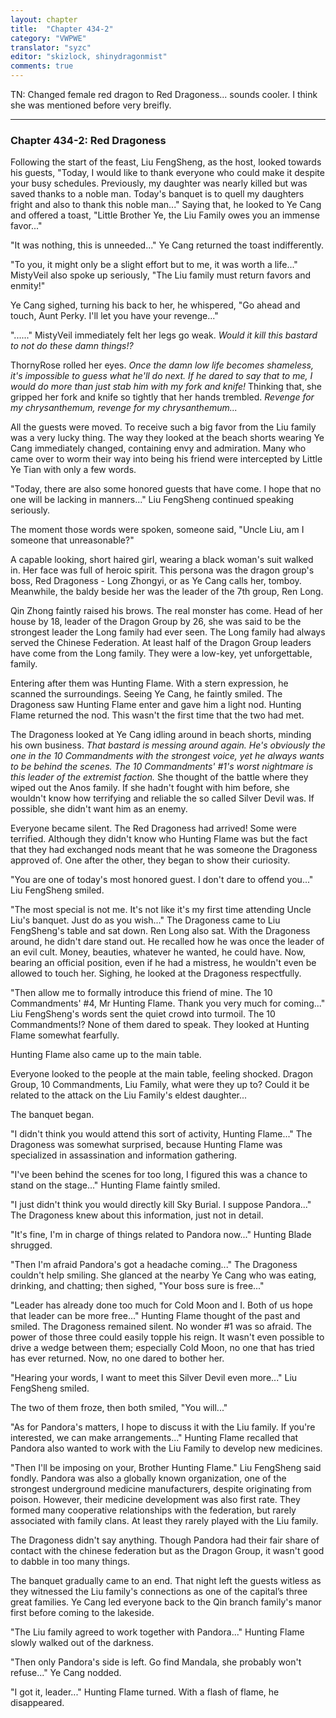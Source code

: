 ```yaml
---
layout: chapter
title:  "Chapter 434-2"
category: "VWPWE"
translator: "syzc"
editor: "skizlock, shinydragonmist"
comments: true
---
```


TN: Changed female red dragon to Red Dragoness... sounds cooler. I think she was mentioned before very breifly.

---

### Chapter 434-2: Red Dragoness

Following the start of the feast, Liu FengSheng, as the host, looked towards his guests, "Today, I would like to thank everyone who could make it despite your busy schedules. Previously, my daughter was nearly killed but was saved thanks to a noble man. Today's banquet is to quell my daughters fright and also to thank this noble man..." Saying that, he looked to Ye Cang and offered a toast, "Little Brother Ye, the Liu Family owes you an immense favor..."

"It was nothing, this is unneeded..." Ye Cang returned the toast indifferently.

"To you, it might only be a slight effort but to me, it was worth a life..." MistyVeil also spoke up seriously, "The Liu family must return favors and enmity!"

Ye Cang sighed, turning his back to her, he whispered, "Go ahead and touch, Aunt Perky. I'll let you have your revenge..."

"......" MistyVeil immediately felt her legs go weak. *Would it kill this bastard to not do these damn things!?*

ThornyRose rolled her eyes. *Once the damn low life becomes shameless, it's impossible to guess what he'll do next. If he dared to say that to me, I would do more than just stab him with my fork and knife!* Thinking that, she gripped her fork and knife so tightly that her hands trembled. *Revenge for my chrysanthemum, revenge for my chrysanthemum...*

All the guests were moved. To receive such a big favor from the Liu family was a very lucky thing. The way they looked at the beach shorts wearing Ye Cang immediately changed, containing envy and admiration. Many who came over to worm their way into being his friend were intercepted by Little Ye Tian with only a few words.

"Today, there are also some honored guests that have come. I hope that no one will be lacking in manners..." Liu FengSheng continued speaking seriously.

The moment those words were spoken, someone said, "Uncle Liu, am I someone that unreasonable?"

A capable looking, short haired girl, wearing a black woman's suit walked in. Her face was full of heroic spirit. This persona was the dragon group's boss, Red Dragoness - Long Zhongyi, or as Ye Cang calls her, tomboy. Meanwhile, the baldy beside her was the leader of the 7th group, Ren Long.

Qin Zhong faintly raised his brows. The real monster has come. Head of her house by 18, leader of the Dragon Group by 26, she was said to be the strongest leader the Long family had ever seen. The Long family had always served the Chinese Federation. At least half of the Dragon Group leaders have come from the Long family. They were a low-key, yet unforgettable, family.

Entering after them was Hunting Flame. With a stern expression, he scanned the surroundings. Seeing Ye Cang, he faintly smiled. The Dragoness saw Hunting Flame enter and gave him a light nod. Hunting Flame returned the nod. This wasn't the first time that the two had met.

The Dragoness looked at Ye Cang idling around in beach shorts, minding his own business. *That bastard is messing around again. He's obviously the one in the 10 Commandments with the strongest voice, yet he always wants to be behind the scenes. The 10 Commandments' \#1's worst nightmare is this leader of the extremist faction.* She thought of the battle where they wiped out the Anos family. If she hadn't fought with him before, she wouldn't know how terrifying and reliable the so called Silver Devil was. If possible, she didn't want him as an enemy.

Everyone became silent. The Red Dragoness had arrived! Some were terrified. Although they didn't know who Hunting Flame was but the fact that they had exchanged nods meant that he was someone the Dragoness approved of. One after the other, they began to show their curiosity.

"You are one of today's most honored guest. I don't dare to offend you..." Liu FengSheng smiled.

"The most special is not me. It's not like it's my first time attending Uncle Liu's banquet. Just do as you wish..." The Dragoness came to Liu FengSheng's table and sat down. Ren Long also sat. With the Dragoness around, he didn't dare stand out. He recalled how he was once the leader of an evil cult. Money, beauties, whatever he wanted, he could have. Now, bearing an official position, even if he had a mistress, he wouldn't even be allowed to touch her. Sighing, he looked at the Dragoness respectfully.

"Then allow me to formally introduce this friend of mine. The 10 Commandments' \#4, Mr Hunting Flame. Thank you very much for coming..." Liu FengSheng's words sent the quiet crowd into turmoil. The 10 Commandments!? None of them dared to speak. They looked at Hunting Flame somewhat fearfully.

Hunting Flame also came up to the main table.

Everyone looked to the people at the main table, feeling shocked. Dragon Group, 10 Commandments, Liu Family, what were they up to? Could it be related to the attack on the Liu Family's eldest daughter...

The banquet began.

"I didn't think you would attend this sort of activity, Hunting Flame..." The Dragoness was somewhat surprised, because Hunting Flame was specialized in assassination and information gathering.

"I've been behind the scenes for too long, I figured this was a chance to stand on the stage..." Hunting Flame faintly smiled.

"I just didn't think you would directly kill Sky Burial. I suppose Pandora..." The Dragoness knew about this information, just not in detail.

"It's fine, I'm in charge of things related to Pandora now..." Hunting Blade shrugged.

"Then I'm afraid Pandora's got a headache coming..." The Dragoness couldn't help smiling. She glanced at the nearby Ye Cang who was eating, drinking, and chatting; then sighed, "Your boss sure is free..."

"Leader has already done too much for Cold Moon and I. Both of us hope that leader can be more free..." Hunting Flame thought of the past and smiled. The Dragoness remained silent. No wonder \#1 was so afraid. The power of those three could easily topple his reign. It wasn't even possible to drive a wedge between them; especially Cold Moon, no one that has tried has ever returned. Now, no one dared to bother her.

"Hearing your words, I want to meet this Silver Devil even more..." Liu FengSheng smiled.

The two of them froze, then both smiled, "You will..."

"As for Pandora's matters, I hope to discuss it with the Liu family. If you're interested, we can make arrangements..." Hunting Flame recalled that Pandora also wanted to work with the Liu Family to develop new medicines.

"Then I'll be imposing on your, Brother Hunting Flame." Liu FengSheng said fondly. Pandora was also a globally known organization, one of the strongest underground medicine manufacturers, despite originating from poison. However, their medicine development was also first rate. They formed many cooperative relationships with the federation, but rarely associated with family clans. At least they rarely played with the Liu family.

The Dragoness didn't say anything. Though Pandora had their fair share of contact with the chinese federation but as the Dragon Group, it wasn't good to dabble in too many things.

The banquet gradually came to an end. That night left the guests witless as they witnessed the Liu family's connections as one of the capital’s three great families. Ye Cang led everyone back to the Qin branch family's manor first before coming to the lakeside.

"The Liu family agreed to work together with Pandora..." Hunting Flame slowly walked out of the darkness.

"Then only Pandora's side is left. Go find Mandala, she probably won't refuse..." Ye Cang nodded.

"I got it, leader..." Hunting Flame turned. With a flash of flame, he disappeared.

